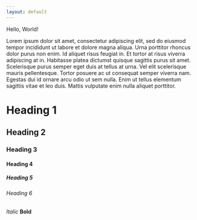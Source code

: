 ```yaml
---
layout: default
---
```


Hello, World!

Lorem ipsum dolor sit amet, consectetur adipiscing elit, sed do eiusmod tempor
incididunt ut labore et dolore magna aliqua. Urna porttitor rhoncus dolor purus
non enim. Id aliquet risus feugiat in. Et tortor at risus viverra adipiscing at
in. Habitasse platea dictumst quisque sagittis purus sit amet. Scelerisque purus
semper eget duis at tellus at urna. Vel elit scelerisque mauris pellentesque.
Tortor posuere ac ut consequat semper viverra nam. Egestas dui id ornare arcu
odio ut sem nulla. Enim ut tellus elementum sagittis vitae et leo duis. Mattis
vulputate enim nulla aliquet porttitor.

# Heading 1
## Heading 2
### Heading 3
#### Heading 4
##### Heading 5
###### Heading 6

*Italic*
**Bold**